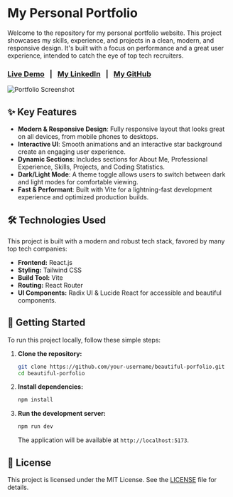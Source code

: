 # My Personal Portfolio

Welcome to the repository for my personal portfolio website. This project showcases my skills, experience, and projects in a clean, modern, and responsive design. It's built with a focus on performance and a great user experience, intended to catch the eye of top tech recruiters.

### [Live Demo](https://your-live-demo-url.com) &nbsp; | &nbsp; [My LinkedIn](https://www.linkedin.com/in/your-profile/) &nbsp; | &nbsp; [My GitHub](https://github.com/your-username)

![Portfolio Screenshot](./path-to-your-screenshot.png)

## ✨ Key Features

- **Modern & Responsive Design**: Fully responsive layout that looks great on all devices, from mobile phones to desktops.
- **Interactive UI**: Smooth animations and an interactive star background create an engaging user experience.
- **Dynamic Sections**: Includes sections for About Me, Professional Experience, Skills, Projects, and Coding Statistics.
- **Dark/Light Mode**: A theme toggle allows users to switch between dark and light modes for comfortable viewing.
- **Fast & Performant**: Built with Vite for a lightning-fast development experience and optimized production builds.

## 🛠️ Technologies Used

This project is built with a modern and robust tech stack, favored by many top tech companies:

- **Frontend:** React.js
- **Styling:** Tailwind CSS
- **Build Tool:** Vite
- **Routing:** React Router
- **UI Components:** Radix UI & Lucide React for accessible and beautiful components.

## 🚀 Getting Started

To run this project locally, follow these simple steps:

1. **Clone the repository:**
   ```bash
   git clone https://github.com/your-username/beautiful-porfolio.git
   cd beautiful-porfolio
   ```

2. **Install dependencies:**
   ```bash
   npm install
   ```

3. **Run the development server:**
   ```bash
   npm run dev
   ```

   The application will be available at `http://localhost:5173`.

## 📄 License

This project is licensed under the MIT License. See the [LICENSE](LICENSE) file for details.
 
 